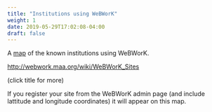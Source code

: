 ```yaml
---
title: "Institutions using WeBWorK"
weight: 1
date: 2019-05-29T17:02:08-04:00
draft: false
---
```


A [map](http://webwork.maa.org/wiki/WeBWorK_Sites) 
of the known institutions using WeBWorK.

http://webwork.maa.org/wiki/WeBWorK_Sites


(click title for more)
<!--more-->

If you register your site from the WeBWorK admin page 
(and include lattitude and longitude coordinates) it will appear on this
map. 


